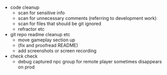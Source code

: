 - code cleanup
    - scan for sensitive info
    - scan for unnecessary comments (referring to development work)
    - scan for files that should be git ignored
    - refractor etc
- git repo readme cleanup etc
    - move gameplay section up
    - (fix and proofread README)
    - add screenshots or screen recording
- check check
    - debug captured npc group for remote player sometimes disappears on prod
